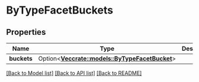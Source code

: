# ByTypeFacetBuckets

## Properties

Name | Type | Description | Notes
------------ | ------------- | ------------- | -------------
**buckets** | Option<[**Vec<crate::models::ByTypeFacetBucket>**](by_type_facet_bucket.md)> |  | [optional]

[[Back to Model list]](../README.md#documentation-for-models) [[Back to API list]](../README.md#documentation-for-api-endpoints) [[Back to README]](../README.md)


